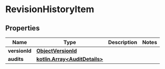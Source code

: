 # RevisionHistoryItem

## Properties
Name | Type | Description | Notes
------------ | ------------- | ------------- | -------------
**versionId** | [**ObjectVersionId**](ObjectVersionId.md) |  | 
**audits** | [**kotlin.Array&lt;AuditDetails&gt;**](AuditDetails.md) |  | 
